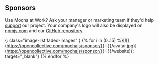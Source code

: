 ## Sponsors

Use Mocha at Work?  Ask your manager or marketing team if they'd help [support](https://opencollective.com/mochajs#support) our project.  Your company's logo will also be displayed on [npmjs.com](http://npmjs.com/package/mocha) and our [GitHub repository](https://github.com/mochajs/mocha#sponsors).

<!-- markdownlint-disable MD034 -->
{: class="image-list faded-images" }
{% for i in (0..15) %}[![](https://opencollective.com/mochajs/sponsor/{{ i }}/avatar.jpg)](https://opencollective.com/mochajs/sponsor/{{ i }}/website){: target="_blank"} {% endfor %}

<script src="js/avatars.js"></script>
